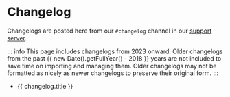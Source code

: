 <script setup>
import { data as changelogs } from '../../.vitepress/changelogs.data.ts'
</script>

# Changelog

Changelogs are posted here from our `#changelog` channel in our [support server](https://discord.gg/arcane).

::: info
This page includes changelogs from 2023 onward. Older changelogs from the past {{ new Date().getFullYear() - 2018 }} years are not included to save time on importing and managing them. Older changelogs may not be formatted as nicely as newer changelogs to preserve their original form.
:::

<ul>
  	<li v-for="changelog in changelogs">
    	<a :href="changelog.url">{{ changelog.title }}</a>
   	</li>
</ul>
